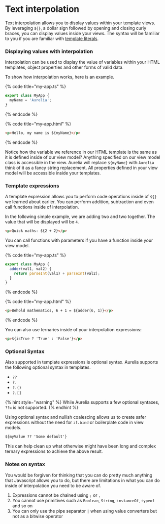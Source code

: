 # Text interpolation

Text interpolation allows you to display values within your template views. By leveraging `${}`, a dollar sign followed by opening and closing curly braces, you can display values inside your views. The syntax will be familiar to you if you are familiar with [template literals](https://developer.mozilla.org/en-US/docs/Web/JavaScript/Reference/Template\_literals).

### Displaying values with interpolation

Interpolation can be used to display the value of variables within your HTML templates, object properties and other forms of valid data.

To show how interpolation works, here is an example.

{% code title="my-app.ts" %}
```typescript
export class MyApp {
  myName = 'Aurelia';
}
```
{% endcode %}

{% code title="my-app.html" %}
```html
<p>Hello, my name is ${myName}</p>
```
{% endcode %}

Notice how the variable we reference in our HTML template is the same as it is defined inside of our view model? Anything specified on our view model class is accessible in the view. Aurelia will replace `${myName}` with `Aurelia` think of it as a fancy string replacement. All properties defined in your view model will be accessible inside your templates.

### Template expressions

A template expression allows you to perform code operations inside of `${}` we learned about earlier. You can perform addition, subtraction and even call functions inside of interpolation.

In the following simple example, we are adding two and two together. The value that will be displayed will be `4`.

```html
<p>Quick maths: ${2 + 2}</p>
```

You can call functions with parameters if you have a function inside your view model.

{% code title="my-app.ts" %}
```typescript
export class MyApp {
  adder(val1, val2) {
    return parseInt(val1) + parseInt(val2);
  }
}
```
{% endcode %}

{% code title="my-app.html" %}
```html
<p>Behold mathematics, 6 + 1 = ${adder(6, 1)}</p>
```
{% endcode %}

You can also use ternaries inside of your interpolation expressions:

```html
<p>${isTrue ? 'True' : 'False'}</p>
```

### Optional Syntax

Also supported in template expressions is optional syntax. Aurelia supports the following optional syntax in templates.

* `??`
* `?.`
* `?.()`
* `?.[]`

{% hint style="warning" %}
While Aurelia supports a few optional syntaxes, `??=` is not supported.
{% endhint %}

Using optional syntax and nullish coalescing allows us to create safer expressions without the need for `if.bind` or boilerplate code in view models.

```html
${myValue ?? 'Some default'}
```

This can help clean up what otherwise might have been long and complex ternary expressions to achieve the above result.

### Notes on syntax

You would be forgiven for thinking that you can do pretty much anything that Javascript allows you to do, but there are limitations in what you can do inside of interpolation you need to be aware of.

1. Expressions cannot be chained using `;` or `,`
2. You cannot use primitives such as `Boolean`, `String`, `instanceOf`, `typeof` and so on
3. You can only use the pipe separator `|` when using value converters but not as a bitwise operator
